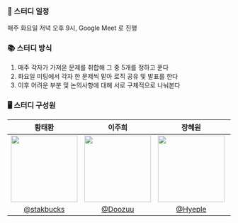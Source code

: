 ### 📅 스터디 일정

매주 화요일 저녁 오후 9시, Google Meet 로 진행

### 📚 스터디 방식

1. 매주 각자가 가져온 문제를 취합해 그 중 5개를 정하고 푼다 <br/>
2. 화요일 미팅에서 각자 한 문제씩 맡아 로직 공유 및 발표를 한다
3. 이후 어려운 부분 및 논의사항에 대해 서로 구체적으로 나눠본다

### 🖥 스터디 구성원

|                                   황태환                                    |                                   이주희                                    |                                   장혜원                                   | 백광인 |
| :-------------------------------------------------------------------------: | :-------------------------------------------------------------------------: | :------------------------------------------------------------------------: | :----: |
| <img src="https://avatars.githubusercontent.com/u/107744534?v=4" width=150> | <img src="https://avatars.githubusercontent.com/u/104717341?v=4" width=150> | <img src="https://avatars.githubusercontent.com/u/86519064?v=4" width=150> | <img src="https://avatars.githubusercontent.com/u/74497253?v=4" width=150> |
|                 [@stakbucks](https://github.com/stakbucks)                  |                    [@Doozuu](https://github.com/Doozuu)                     |                    [@Hyeple](https://github.com/Hyeple)                    | [@RookieAND](https://github.com/RookieAND) |
